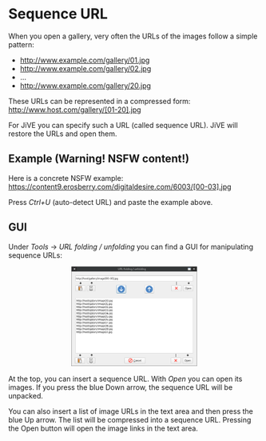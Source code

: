 Sequence URL
============

When you open a gallery, very often the URLs of the images follow a simple pattern:

* http://www.example.com/gallery/01.jpg
* http://www.example.com/gallery/02.jpg
* ...
* http://www.example.com/gallery/20.jpg

These URLs can be represented in a compressed form: http://www.host.com/gallery/[01-20].jpg

For JiVE you can specify such a URL (called sequence URL). JiVE will restore the
URLs and open them.

Example (Warning! NSFW content!)
--------------------------------

Here is a concrete NSFW example: https://content9.erosberry.com/digitaldesire.com/6003/[00-03].jpg

Press *Ctrl+U* (auto-detect URL) and paste the example above.

GUI
---

Under *Tools* -> *URL folding / unfolding* you can find a GUI for manipulating
sequence URLs:

<p align="center">
  <img width="50%" src="../assets/screenshots/url_folding.png">
</p>

At the top, you can insert a sequence URL. With *Open* you can open
its images. If you press the blue Down arrow, the sequence URL will be unpacked.

You can also insert a list of image URLs in the text area and then press
the blue Up arrow. The list will be compressed into a sequence URL.
Pressing the Open button will open the image links in the text area.
